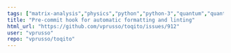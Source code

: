 ```yaml
---
tags: ["matrix-analysis","physics","python","python-3","quantum","quantum-computing","quantum-information","unitaryhack"]
title: "Pre-commit hook for automatic formatting and linting"
html_url: "https://github.com/vprusso/toqito/issues/912"
user: "vprusso"
repo: "vprusso/toqito"
---
```


